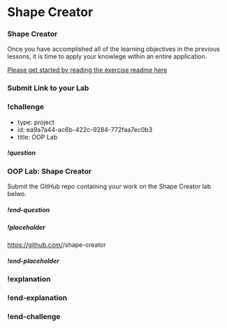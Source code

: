 # Shape Creator


### Shape Creator

Once you have accomplished all of the learning objectives in the previous lessons, it is time to apply your knowlege within an entire application.

[Please get started by reading the exercise readme here](https://github.com/gSchool/shape-creator)


### Submit Link to your Lab


### !challenge

<!--'type' is required-->
<!--'id' is required, string, must be unique within a branch-->
<!--'title' is required, string, used when displaying results-->

- type: project
- id: ea9a7a44-ac6b-422c-9284-772faa7ec0b3
- title: OOP Lab

<!--'question' is required, markdown, the question to be answered-->

##### !question

### OOP Lab: Shape Creator

Submit the GitHub repo containing your work on the Shape Creator lab belwo.

##### !end-question

<!--'placeholder' is optional, the placeholder text in the input field. -->

##### !placeholder

https://github.com/<username>/shape-creator
##### !end-placeholder

<!--'explanation' is optional. Shown after the student correctly answers the question.-->

### !explanation


### !end-explanation

### !end-challenge
